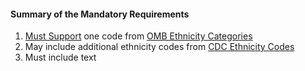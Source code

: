 #### Summary of the Mandatory Requirements

1.  [Must Support](guidance.html#must-support) one code from [OMB Ethnicity Categories](ValueSet-omb-ethnicity-category.html)
1.  May include additional ethnicity codes from [CDC Ethnicity Codes](ValueSet-detailed-ethnicity.html)
1.   Must include text
